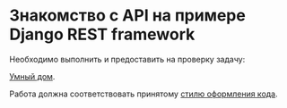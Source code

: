 # Знакомство с API на примере Django REST framework

Необходимо выполнить и предоставить на проверку задачу:

[Умный дом](./smart_home).

Работа должна соответствовать принятому [стилю оформления кода](https://github.com/netology-code/codestyle/tree/master/python).


